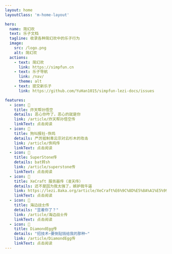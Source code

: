 ```yaml
---
layout: home
layoutClass: 'm-home-layout'

hero:
  name: 简幻欢
  text: 乐子文档
  tagline: 收录各种简幻欢中的乐子行为
  image:
    src: /logo.png
    alt: 简幻欢
  actions:
    - text: 简幻欢
      link: https://simpfun.cn
    - text: 乐子导航
      link: /nav/
      theme: alt
    - text: 提交新乐子
      link: https://github.com/YuHan1015/simpfun-lezi-docs/issues

features:
  - icon: 📖
    title: 炸天帮孙悟空
    details: 恶心你咋了，恶心的就是你
    link: /article/炸天帮孙悟空传
    linkText: 点击阅读
  - icon: 📖
    title: 狗叫报社-佚鸣
    details: 严厉抵制青云宗对云杉木的攻击
    link: /article/佚鸣传
    linkText: 点击阅读
  - icon: 📖
    title: SuperStone传
    details: bat转sh
    link: /article/superstone传
    linkText: 点击阅读
  - icon: 📖
    title: XeCraft 服务器传（凌天传）
    details: 还不是因为我太强了，嫉妒我牛逼
    link: https://lezi.8aka.org/article/XeCraft%E6%9C%8D%E5%8A%A1%E5%99%A8%E4%BC%A0%EF%BC%88%E5%87%8C%E5%A4%A9%E4%BC%A0%EF%BC%89
    linkText: 点击阅读
  - icon: 📖
    title: 海边战士传
    details: "显着你了？"
    link: /article/海边战士传
    linkText: 点击阅读
  - icon: 📖
    title: DiamondEgg传
    details: "招技术~要倒贴钱给我的那种~"
    link: /article/DiamondEgg传
    linkText: 点击阅读
---
```


<style>
/*爱的魔力转圈圈*/
.m-home-layout .image-src:hover {
  transform: translate(-50%, -50%) rotate(666turn);
  transition: transform 59s 1s cubic-bezier(0.3, 0, 0.8, 1);
}

.m-home-layout .details small {
  opacity: 0.8;
}

.m-home-layout .bottom-small {
  display: block;
  margin-top: 2em;
  text-align: right;
}
</style>
